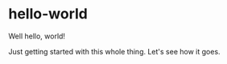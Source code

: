 # hello-world

Well hello, world!

Just getting started with this whole thing. 
Let's see how it goes.
